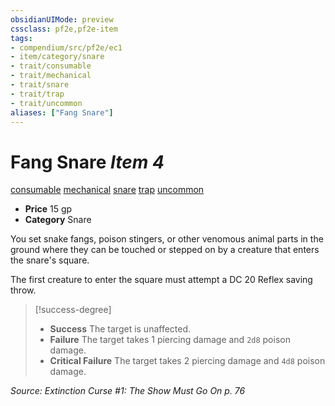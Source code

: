 ```yaml
---
obsidianUIMode: preview
cssclass: pf2e,pf2e-item
tags:
- compendium/src/pf2e/ec1
- item/category/snare
- trait/consumable
- trait/mechanical
- trait/snare
- trait/trap
- trait/uncommon
aliases: ["Fang Snare"]
---
```

# Fang Snare *Item 4*  
[consumable](rules/traits/consumable.md)  [mechanical](rules/traits/mechanical.md)  [snare](rules/traits/snare.md)  [trap](rules/traits/trap.md)  [uncommon](rules/traits/uncommon.md)  

- **Price** 15 gp
- **Category** Snare

You set snake fangs, poison stingers, or other venomous animal parts in the ground where they can be touched or stepped on by a creature that enters the snare's square.

The first creature to enter the square must attempt a DC 20 Reflex saving throw.

> [!success-degree] 
> - **Success** The target is unaffected.
> - **Failure** The target takes 1 piercing damage and `2d8` poison damage.
> - **Critical Failure** The target takes 2 piercing damage and `4d8` poison damage.

*Source: Extinction Curse #1: The Show Must Go On p. 76*